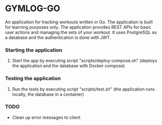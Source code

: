 # GYMLOG-GO

An application for tracking workouts written in Go. The application is built for learning purposes only. The application provides REST APIs for basic user actions and managing the sets of your workout. It uses PostgreSQL as a database and the authentication is done with JWT.

### Starting the application

1. Start the app by executing script "scripts/deploy-compose.sh" (deploys the application and the database with Docker compose)

### Testing the application

1. Run the tests by executing script "scripts/test.sh" (the application runs locally, the database in a container)

### TODO

- Clean up error messages to client
